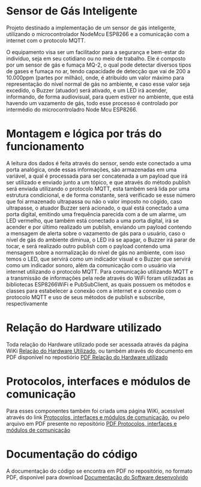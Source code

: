 # Sensor de Gás Inteligente

  Projeto destinado a implementação de um sensor de gás inteligente, utilizando o microcontrolador NodeMcu ESP8266 e a comunicação com a internet com o protocolo MQTT.
	
  O equipamento visa ser um facilitador para a segurança e bem-estar do indivíduo, seja em seu cotidiano ou no meio de trabalho. Ele é composto por um sensor de gás e fumaça MQ-2, o qual pode detectar diversos tipos de gases e fumaça no ar, tendo capacidade de detecção que vai de 200 a 10.000ppm (partes por milhão), onde, é atribuído um valor máximo para representação do nível normal de gás no ambiente, e caso esse valor seja excedido, o Buzzer (atuador) será ativado, e um LED irá acender, informando, de forma audiovisual, para quem estiver no ambiente, que está havendo um vazamento de gás, todo esse processo é controlado por intermédio do microcontroladro Node Mcu ESP8266.
  
# Montagem e lógica por trás do funcionamento

  A leitura dos dados é feita através do sensor, sendo este conectado a uma porta analógica, onde essas informações, são armazenadas em uma variável, a qual é processada para ser concatenada a um payload que irá ser utilizado e enviado junto a um tópico, e que através do método publish será enviada utilizando o protocolo MQTT, esta também será lida por uma estrutura condicional, e de forma constante, será verificado se esse número que foi armazenado ultrapassa ou não o valor imposto no cógido, caso ultrapasse, o atuador Buzzer será acionado, o qual está conectado a uma porta digital, emitindo uma frequência parecida com a de um alarme, um LED vermelho, que também está conectado a uma porta digital, irá se acender e por último realizado um publish, enviando um payload contendo a mensagem de alerta sobre o vazamento de gás para o usuário, caso o nível de gás do ambiente diminua, o LED irá se apagar, o Buzzer irá parar de tocar, e será realizado outro publish com o payload contendo uma mensagem sobre a normalização do nível de gás no ambiente, com isso temos o LED, que servirá como um indicador visual e o Buzzer que servirá como um indicador sonoro, além da comunicação com o usuário via internet utilizando o protocolo MQTT.
  Para comunicação utilizando MQTT e a transmissão de informações pela rede através do WiFi foram utilizadas as bibliotecas ESP8266WiFi e PubSubClient, as quais possuem os métodos e classes para estabelecer a conexão com a internet e a conexão com o protocolo MQTT e uso de seus métodos de publish e subscribe, respectivamente

# Relação do Hardware utilizado

 Toda relação do Hardware utilizado pode ser acessada através da página WiKi [Relação do Hardware Utilizado](https://github.com/Victor-182/SensorGasInteligente/wiki/Rela%C3%A7%C3%A3o-do-Hardware-utilizado), ou também através do documento em PDF disponível no repostiório [PDF Relação do Hardware utilizado](https://github.com/Victor-182/SensorGasInteligente/blob/master/Rela%C3%A7%C3%A3o%20do%20Hardware%20utilizado.pdf)
	  
# Protocolos, interfaces e módulos de comunicação

 Para esses componentes também foi criada uma página WiKi, acessível através do link [Protocolos, interfaces e módulos de comunicação](https://github.com/Victor-182/SensorGasInteligente/wiki/Protocolos,-Interfaces-e-M%C3%B3dulos-de-Comunica%C3%A7%C3%A3o), ou pelo arquivo em PDF presente no repositório [PDF Protocolos, interfaces e módulos de comunicação](https://github.com/Victor-182/SensorGasInteligente/blob/master/Protocolos%2C%20Interfaces%20e%20M%C3%B3dulos%20de%20Comunica%C3%A7%C3%A3o.pdf)
 
# Documentação do código

 A documentação do código se encontra em PDF no repositório, no formato PDF, disponível para download [Documentação do Software desenvolvido](https://github.com/Victor-182/SensorGasInteligente/blob/master/Documenta%C3%A7%C3%A3o%20do%20Software%20IoT.pdf)
